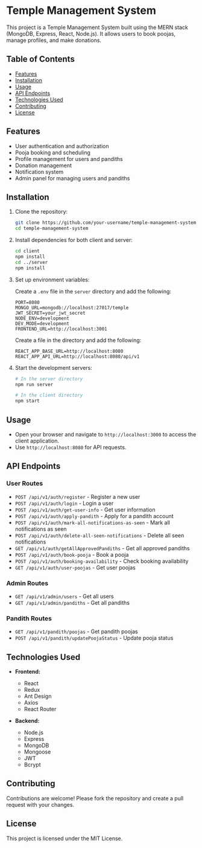 # Temple Management System

This project is a Temple Management System built using the MERN stack (MongoDB, Express, React, Node.js). It allows users to book poojas, manage profiles, and make donations.

## Table of Contents

- [Features](#features)
- [Installation](#installation)
- [Usage](#usage)
- [API Endpoints](#api-endpoints)
- [Technologies Used](#technologies-used)
- [Contributing](#contributing)
- [License](#license)

## Features

- User authentication and authorization
- Pooja booking and scheduling
- Profile management for users and pandiths
- Donation management
- Notification system
- Admin panel for managing users and pandiths

## Installation

1. Clone the repository:

    ```sh
    git clone https://github.com/your-username/temple-management-system.git
    cd temple-management-system
    ```

2. Install dependencies for both client and server:

    ```sh
    cd client
    npm install
    cd ../server
    npm install
    ```

3. Set up environment variables:

    Create a `.env` file in the `server` directory and add the following:

    ```env
    PORT=8080
    MONGO_URL=mongodb://localhost:27017/temple
    JWT_SECRET=your_jwt_secret
    NODE_ENV=development
    DEV_MODE=development
    FRONTEND_URL=http://localhost:3001
    ```

    Create a  file in the  directory and add the following:

    ```env
    REACT_APP_BASE_URL=http://localhost:8080
    REACT_APP_API_URL=http://localhost:8080/api/v1
    ```

4. Start the development servers:

    ```sh
    # In the server directory
    npm run server

    # In the client directory
    npm start
    ```

## Usage

- Open your browser and navigate to `http://localhost:3000` to access the client application.
- Use `http://localhost:8080` for API requests.

## API Endpoints

### User Routes

- `POST /api/v1/auth/register` - Register a new user
- `POST /api/v1/auth/login` - Login a user
- `POST /api/v1/auth/get-user-info` - Get user information
- `POST /api/v1/auth/apply-pandith` - Apply for a pandith account
- `POST /api/v1/auth/mark-all-notifications-as-seen` - Mark all notifications as seen
- `POST /api/v1/auth/delete-all-seen-notifications` - Delete all seen notifications
- `GET /api/v1/auth/getAllApprovedPandiths` - Get all approved pandiths
- `POST /api/v1/auth/book-pooja` - Book a pooja
- `POST /api/v1/auth/booking-availability` - Check booking availability
- `GET /api/v1/auth/user-poojas` - Get user poojas

### Admin Routes

- `GET /api/v1/admin/users` - Get all users
- `GET /api/v1/admin/pandiths` - Get all pandiths

### Pandith Routes

- `GET /api/v1/pandith/poojas` - Get pandith poojas
- `POST /api/v1/pandith/updatePoojaStatus` - Update pooja status

## Technologies Used

- **Frontend:**
  - React
  - Redux
  - Ant Design
  - Axios
  - React Router

- **Backend:**
  - Node.js
  - Express
  - MongoDB
  - Mongoose
  - JWT
  - Bcrypt

## Contributing

Contributions are welcome! Please fork the repository and create a pull request with your changes.

## License

This project is licensed under the MIT License.